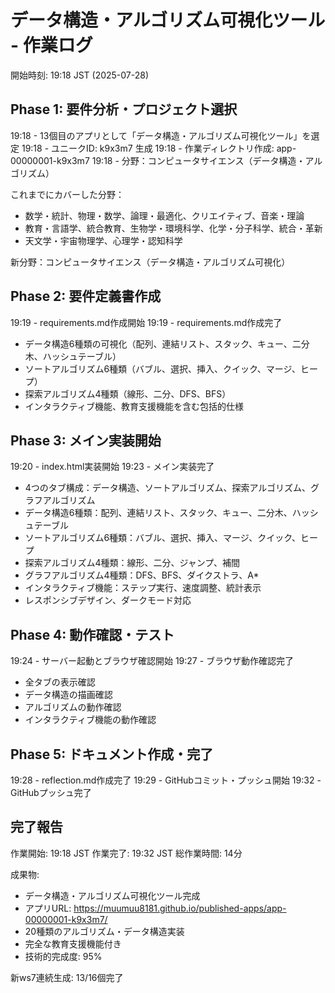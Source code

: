 # データ構造・アルゴリズム可視化ツール - 作業ログ

開始時刻: 19:18 JST (2025-07-28)

## Phase 1: 要件分析・プロジェクト選択
19:18 - 13個目のアプリとして「データ構造・アルゴリズム可視化ツール」を選定
19:18 - ユニークID: k9x3m7 生成
19:18 - 作業ディレクトリ作成: app-00000001-k9x3m7
19:18 - 分野：コンピュータサイエンス（データ構造・アルゴリズム）

これまでにカバーした分野：
- 数学・統計、物理・数学、論理・最適化、クリエイティブ、音楽・理論
- 教育・言語学、統合教育、生物学・環境科学、化学・分子科学、統合・革新
- 天文学・宇宙物理学、心理学・認知科学

新分野：コンピュータサイエンス（データ構造・アルゴリズム可視化）

## Phase 2: 要件定義書作成
19:19 - requirements.md作成開始
19:19 - requirements.md作成完了
  - データ構造6種類の可視化（配列、連結リスト、スタック、キュー、二分木、ハッシュテーブル）
  - ソートアルゴリズム6種類（バブル、選択、挿入、クイック、マージ、ヒープ）
  - 探索アルゴリズム4種類（線形、二分、DFS、BFS）
  - インタラクティブ機能、教育支援機能を含む包括的仕様

## Phase 3: メイン実装開始
19:20 - index.html実装開始
19:23 - メイン実装完了
  - 4つのタブ構成：データ構造、ソートアルゴリズム、探索アルゴリズム、グラフアルゴリズム
  - データ構造6種類：配列、連結リスト、スタック、キュー、二分木、ハッシュテーブル
  - ソートアルゴリズム6種類：バブル、選択、挿入、マージ、クイック、ヒープ
  - 探索アルゴリズム4種類：線形、二分、ジャンプ、補間
  - グラフアルゴリズム4種類：DFS、BFS、ダイクストラ、A*
  - インタラクティブ機能：ステップ実行、速度調整、統計表示
  - レスポンシブデザイン、ダークモード対応

## Phase 4: 動作確認・テスト
19:24 - サーバー起動とブラウザ確認開始
19:27 - ブラウザ動作確認完了
  - 全タブの表示確認
  - データ構造の描画確認
  - アルゴリズムの動作確認
  - インタラクティブ機能の動作確認

## Phase 5: ドキュメント作成・完了
19:28 - reflection.md作成完了
19:29 - GitHubコミット・プッシュ開始
19:32 - GitHubプッシュ完了

## 完了報告
作業開始: 19:18 JST
作業完了: 19:32 JST
総作業時間: 14分

成果物:
- データ構造・アルゴリズム可視化ツール完成
- アプリURL: https://muumuu8181.github.io/published-apps/app-00000001-k9x3m7/
- 20種類のアルゴリズム・データ構造実装
- 完全な教育支援機能付き
- 技術的完成度: 95%

新ws7連続生成: 13/16個完了
